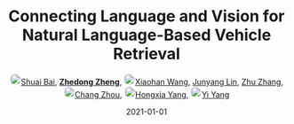 ---
title: "Connecting Language and Vision for Natural Language-Based Vehicle Retrieval"
collection: publications
permalink: /publication/Connecti2021
date: 2021-01-01
doi: 
keywords: 
venue: 'CVPR Workshop of AI City Challenge on Natural Language-Based Vehicle Retrieval (the 1st Place of Track 5)'
paperurl: 'https://zdzheng.xyz/files/CVPRW2021_NLP_AICity.pdf'
code: 'https://github.com/ShuaiBai623/AIC2021-T5-CLV'
author: '<a href="https://zdzheng.xyz/authors/Shuai-Bai" class="author"> <img src="https://zdzheng.xyz/files/shuai-bai.jpeg" alt="Shuai-Bai" style="border-radius: 50%; height:20px; width:20px">Shuai Bai</a>, <strong><a href="https://zdzheng.xyz/authors/Zhedong-Zheng" class="author">Zhedong Zheng</a></strong>, <a href="https://zdzheng.xyz/authors/Xiaohan-Wang" class="author"> <img src="https://zdzheng.xyz/files/xiaohan-wang.jpeg" alt="Xiaohan-Wang" style="border-radius: 50%; height:20px; width:20px">Xiaohan Wang</a>, <a href="https://zdzheng.xyz/authors/Junyang-Lin" class="author">Junyang Lin</a>, <a href="https://zdzheng.xyz/authors/Zhu-Zhang" class="author">Zhu Zhang</a>, <a href="https://zdzheng.xyz/authors/Chang-Zhou" class="author"> <img src="https://zdzheng.xyz/files/chang-zhou.jpeg" alt="Chang-Zhou" style="border-radius: 50%; height:20px; width:20px">Chang Zhou</a>, <a href="https://zdzheng.xyz/authors/Hongxia-Yang" class="author"> <img src="https://zdzheng.xyz/files/hongxia-yang.jpeg" alt="Hongxia-Yang" style="border-radius: 50%; height:20px; width:20px">Hongxia Yang</a>, <a href="https://zdzheng.xyz/authors/Yi-Yang" class="author"> <img src="https://zdzheng.xyz/files/yi-yang.jpeg" alt="Yi-Yang" style="border-radius: 50%; height:20px; width:20px">Yi Yang</a>'
sqlauthor: '{"@type": "Person","name": "Shuai Bai}, "{"@type": "Person","name": Zhedong Zheng}, "{"@type": "Person","name": Xiaohan Wang}, "{"@type": "Person","name": Junyang Lin}, "{"@type": "Person","name": Zhu Zhang}, "{"@type": "Person","name": Chang Zhou}, "{"@type": "Person","name": Hongxia Yang}, "{"@type": "Person","name": Yi Yang}, '
citation: ' Shuai Bai,  Zhedong Zheng,  Xiaohan Wang,  Junyang Lin,  Zhu Zhang,  Chang Zhou,  Hongxia Yang,  Yi Yang, &quot;Connecting Language and Vision for Natural Language-Based Vehicle Retrieval.&quot; CVPR Workshop of AI City Challenge on Natural Language-Based Vehicle Retrieval (the 1st Place of Track 5), 2021.'
pub_year: '2021'
bib: >
    @inproceedings{zheng2021connecting,<br>author = "Bai, Shuai and Zheng, Zhedong and Wang, Xiaohan and Lin, Junyang and Zhang, Zhu and Zhou, Chang and Yang, Hongxia and Yang, Yi",<br>title = "Connecting Language and Vision for Natural Language-Based Vehicle Retrieval",<br>booktitle = "CVPR Workshop of AI City Challenge on Natural Language-Based Vehicle Retrieval (the 1st Place of Track 5)",<br>code = "https://github.com/ShuaiBai623/AIC2021-T5-CLV",<br>url = "https://zdzheng.xyz/files/CVPRW2021\_NLP\_AICity.pdf",<br>year = "2021"
    }

---